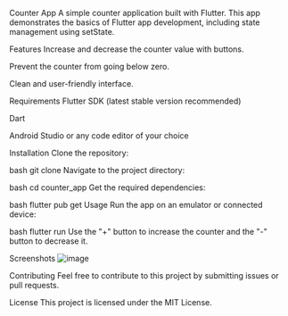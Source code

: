 Counter App
A simple counter application built with Flutter. This app demonstrates the basics of Flutter app development, including state management using setState.

Features
Increase and decrease the counter value with buttons.

Prevent the counter from going below zero.

Clean and user-friendly interface.

Requirements
Flutter SDK (latest stable version recommended)

Dart

Android Studio or any code editor of your choice

Installation
Clone the repository:

bash
git clone <repository-link>
Navigate to the project directory:

bash
cd counter_app
Get the required dependencies:

bash
flutter pub get
Usage
Run the app on an emulator or connected device:

bash
flutter run
Use the "+" button to increase the counter and the "-" button to decrease it.

Screenshots 
![image](https://github.com/user-attachments/assets/20a39b70-7126-4ca5-877d-a2005d8ababb)



Contributing
Feel free to contribute to this project by submitting issues or pull requests.

License
This project is licensed under the MIT License.
